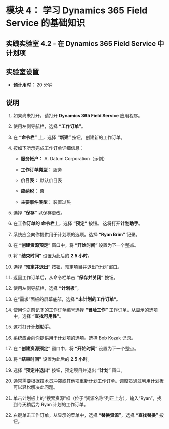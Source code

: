 ﻿---
lab:
    title: '实验室 4.2： 在 Dynamics 365 Field Service 中计划项'
    module: '模块 4： 学习 Dynamics 365 Field Service 的基础知识'
---

模块 4： 学习 Dynamics 365 Field Service 的基础知识
========================

## 实践实验室 4.2 - 在 Dynamics 365 Field Service 中计划项

## 实验室设置

  - **预计用时：** 20 分钟
  
## 说明

1. 如果尚未打开，请打开 **Dynamics 365 Field Service** 应用程序。 

2. 使用左侧导航栏，选择 **“工作订单”**。

3. 在 **“命令栏”** 上，选择 **“新建”** 按钮，创建新的工作订单。

4. 按如下所示完成工作订单详细信息：

	- **服务帐户：** A. Datum Corporation（示例）

	- **工作订单类型：** 服务

	- **价目表：** 默认价目表

	- **应纳税：** 否

	- **主要事件类型：** 装置过热

5. 选择 **“保存”** 以保存更改。

6. 在**工作订单的** **命令栏**上，选择 **“预定”** 按钮。 这将打开**计划助手**。 

7. 系统应会向你提供用于计划项的选项。选择 **“Ryan Brim”** 记录。

8. 在 **“创建资源预定”** 窗口中，将 **“开始时间”** 设置为下一个整点。

9. 将 **“结束时间”** 设置为此后的 **2.5 小时**。 

10. 选择 **“预定并退出”** 按钮，预定项目并退出“计划”窗口。

11. 返回工作订单后，从命令栏单击 **“保存并关闭”** 按钮。 

12. 使用左侧导航栏，选择 **“计划板”**。

13. 在“需求”面板的屏幕底部，选择 **“未计划的工作订单”**。

14. 使用你之前记下的工作订单编号选择 **“冒险工作”** 工作订单。从显示的选项中，选择 **“查找可用性”**。 

15. 这将打开**计划助手**。

16. 系统应会向你提供用于计划项的选项。选择 Bob Kozak 记录。

17. 在 **“创建资源预定”** 窗口中，将 **“开始时间”** 设置为下一个整点。

18. 将 **“结束时间”** 设置为此后的 **2.5 小时**。 

19. 选择 **“预定并退出”** 按钮，预定项目并退出 **“计划”** 窗口。

20. 通常需要根据技术员冲突或其他项重新计划工作订单。调度员通过利用计划板可以轻松解决此问题。 

21. 单击计划板上的“搜索资源”框（位于“资源名称”列正上方），输入“Ryan”，找到今天稍后为 Ryan 计划的工作订单。 

22. 右键单击工作订单，从显示的菜单中，选择 **“替换资源”**，选择 **“查找替换”** 按钮。


